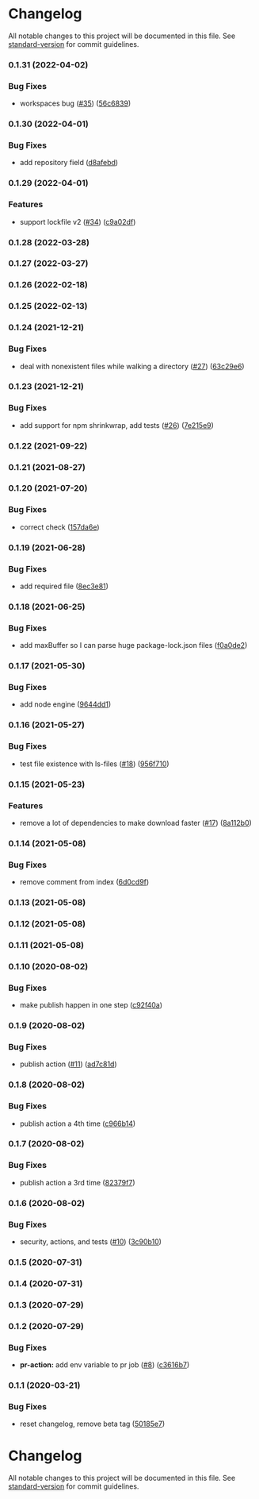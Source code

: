 # Changelog

All notable changes to this project will be documented in this file. See [standard-version](https://github.com/conventional-changelog/standard-version) for commit guidelines.

### 0.1.31 (2022-04-02)


### Bug Fixes

* workspaces bug ([#35](https://github.com/adiktofsugar/diff-package-lock/issues/35)) ([56c6839](https://github.com/adiktofsugar/diff-package-lock/commit/56c68398953819b2b114e11aec17a397c95ee01b))

### 0.1.30 (2022-04-01)


### Bug Fixes

* add repository field ([d8afebd](https://github.com/adiktofsugar/diff-package-lock/commit/d8afebd6b1e089570acbcdd952620fcbb977dd25))

### 0.1.29 (2022-04-01)


### Features

* support lockfile v2 ([#34](https://github.com/adiktofsugar/diff-package-lock/issues/34)) ([c9a02df](https://github.com/adiktofsugar/diff-package-lock/commit/c9a02df320e075e947d820cf2072fef4282852d6))

### 0.1.28 (2022-03-28)

### 0.1.27 (2022-03-27)

### 0.1.26 (2022-02-18)

### 0.1.25 (2022-02-13)

### 0.1.24 (2021-12-21)


### Bug Fixes

* deal with nonexistent files while walking a directory ([#27](https://github.com/adiktofsugar/diff-package-lock/issues/27)) ([63c29e6](https://github.com/adiktofsugar/diff-package-lock/commit/63c29e633e2a999eb963026f012bb13983f92ea9))

### 0.1.23 (2021-12-21)


### Bug Fixes

* add support for npm shrinkwrap, add tests ([#26](https://github.com/adiktofsugar/diff-package-lock/issues/26)) ([7e215e9](https://github.com/adiktofsugar/diff-package-lock/commit/7e215e9ca0ccdb2ecf70b616c40ec67fed2dd614))

### 0.1.22 (2021-09-22)

### 0.1.21 (2021-08-27)

### 0.1.20 (2021-07-20)


### Bug Fixes

* correct check ([157da6e](https://github.com/adiktofsugar/diff-package-lock/commit/157da6e1373127f7f65258e06a9c32ec5b448076))

### 0.1.19 (2021-06-28)


### Bug Fixes

* add required file ([8ec3e81](https://github.com/adiktofsugar/diff-package-lock/commit/8ec3e81c8cd94ecb99748905062d2726db1215d9))

### 0.1.18 (2021-06-25)


### Bug Fixes

* add maxBuffer so I can parse huge package-lock.json files ([f0a0de2](https://github.com/adiktofsugar/diff-package-lock/commit/f0a0de20ab67e5f2e1303c10395255ba394664d6))

### 0.1.17 (2021-05-30)


### Bug Fixes

* add node engine ([9644dd1](https://github.com/adiktofsugar/diff-package-lock/commit/9644dd188766123f0d9544b7d03191f670e65866))

### 0.1.16 (2021-05-27)


### Bug Fixes

* test file existence with ls-files ([#18](https://github.com/adiktofsugar/diff-package-lock/issues/18)) ([956f710](https://github.com/adiktofsugar/diff-package-lock/commit/956f710498b0ed01d5510714d3c3b6549def48f6))

### 0.1.15 (2021-05-23)


### Features

* remove a lot of dependencies to make download faster ([#17](https://github.com/adiktofsugar/diff-package-lock/issues/17)) ([8a112b0](https://github.com/adiktofsugar/diff-package-lock/commit/8a112b054117387bd62f82da9d1a9438836b1e4e))

### 0.1.14 (2021-05-08)


### Bug Fixes

* remove comment from index ([6d0cd9f](https://github.com/adiktofsugar/diff-package-lock/commit/6d0cd9f7cc5ef02ad651c5502f572d6b9b0577fb))

### 0.1.13 (2021-05-08)

### 0.1.12 (2021-05-08)

### 0.1.11 (2021-05-08)

### 0.1.10 (2020-08-02)


### Bug Fixes

* make publish happen in one step ([c92f40a](https://github.com/adiktofsugar/diff-package-lock/commit/c92f40a5c80ab80fde95f2e440a70bf626eec3a2))

### 0.1.9 (2020-08-02)


### Bug Fixes

* publish action ([#11](https://github.com/adiktofsugar/diff-package-lock/issues/11)) ([ad7c81d](https://github.com/adiktofsugar/diff-package-lock/commit/ad7c81d861cc34730a06f015ac068c56662f7c36))

### 0.1.8 (2020-08-02)


### Bug Fixes

* publish action a 4th time ([c966b14](https://github.com/adiktofsugar/diff-package-lock/commit/c966b14055c32c33d12cb457e42a7c804204803d))

### 0.1.7 (2020-08-02)


### Bug Fixes

* publish action a 3rd time ([82379f7](https://github.com/adiktofsugar/diff-package-lock/commit/82379f72904daf67e336ccd6ed710253b5066a47))

### 0.1.6 (2020-08-02)


### Bug Fixes

* security, actions, and tests ([#10](https://github.com/adiktofsugar/diff-package-lock/issues/10)) ([3c90b10](https://github.com/adiktofsugar/diff-package-lock/commit/3c90b109cd43e788024e293bc19c8fe86343d79c))

### 0.1.5 (2020-07-31)

### 0.1.4 (2020-07-31)

### 0.1.3 (2020-07-29)

### 0.1.2 (2020-07-29)


### Bug Fixes

* **pr-action:** add env variable to pr job ([#8](https://github.com/adiktofsugar/diff-package-lock/issues/8)) ([c3616b7](https://github.com/adiktofsugar/diff-package-lock/commit/c3616b7c3eb1becbfea027a98b1920fa4df2777a))

### 0.1.1 (2020-03-21)


### Bug Fixes

* reset changelog, remove beta tag ([50185e7](https://github.com/adiktofsugar/diff-package-lock/commit/50185e7d9e8997b0cf88b8b11d17ef90d2a73451))

# Changelog

All notable changes to this project will be documented in this file. See [standard-version](https://github.com/conventional-changelog/standard-version) for commit guidelines.
